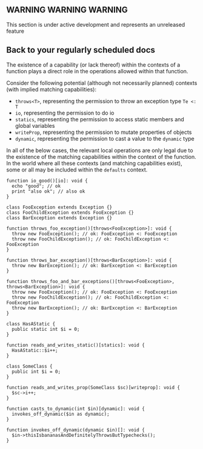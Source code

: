 ## WARNING WARNING WARNING

This section is under active development and represents an unreleased feature

## Back to your regularly scheduled docs

The existence of a capability (or lack thereof) within the contexts of a function plays a direct role in the operations allowed within that function.

Consider the following potential (although not necessarily planned) contexts (with implied matching capabilities):
* `throws<T>`, representing the permission to throw an exception type `Te <: T`
* `io`, representing the permission to do io
* `statics`, representing the permission to access static members and global variables
* `writeProp`, representing the permission to mutate properties of objects
* `dynamic`, representing the permission to cast a value to the `dynamic` type

In all of the below cases, the relevant local operations are only legal due to the existence of the matching capabilities within the context of the function. In the world where all these contexts (and matching capabilities exist), some or all may be included within the `defaults` context.

```hack
function io_good()[io]: void {
  echo "good"; // ok
  print "also ok"; // also ok
}
```

```hack
class FooException extends Exception {}
class FooChildException extends FooException {}
class BarException extends Exception {}

function throws_foo_exception()[throws<FooException>]: void {
  throw new FooException(); // ok: FooException <: FooException
  throw new FooChildException(); // ok: FooChildException <: FooException  
}

function throws_bar_exception()[throws<BarException>]: void {
  throw new BarException(); // ok: BarException <: BarException
}

function throws_foo_and_bar_exceptions()[throws<FooException>, throws<BarException>]: void {
  throw new FooException(); // ok: FooException <: FooException
  throw new FooChildException(); // ok: FooChildException <: FooException
  throw new BarException(); // ok: BarException <: BarException
}
```

```hack
class HasAStatic {
  public static int $i = 0;
}

function reads_and_writes_static()[statics]: void {
  HasAStatic::$i++;
}
```

```hack
class SomeClass {
  public int $i = 0;
}

function reads_and_writes_prop(SomeClass $sc)[writeprop]: void {
  $sc->i++;
}
```

```hack
function casts_to_dynamic(int $in)[dynamic]: void {
  invokes_off_dynamic($in as dynamic);
}

function invokes_off_dynamic(dynamic $in)[]: void {
  $in->thisIsbananasAndDefinitelyThrowsButTypechecks();
}
```

